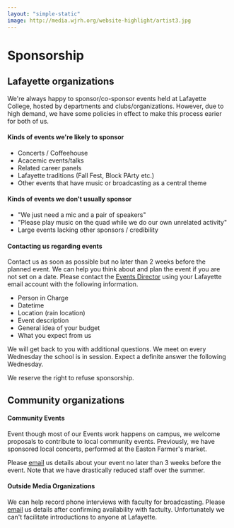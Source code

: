 ```yaml
---
layout: "simple-static"
image: http://media.wjrh.org/website-highlight/artist3.jpg
---
```


# Sponsorship
## Lafayette organizations

We're always happy to sponsor/co-sponsor events held at Lafayette College, hosted by departments and clubs/organizations. However, due to high demand, we have some policies in effect to make this process earier for both of us.

#### Kinds of events we're likely to sponsor

- Concerts / Coffeehouse
- Acacemic events/talks
- Related career panels
- Lafayette traditions (Fall Fest, Block PArty etc.)
- Other events that have music or broadcasting as a central theme

#### Kinds of events we don't usually sponsor

- "We just need a mic and a pair of speakers"
- "Please play music on the quad while we do our own unrelated activity"
- Large events lacking other sponsors / credibility

#### Contacting us regarding events

Contact us as soon as possible but no later than 2 weeks before the planned event. We can help you think about and plan the event if you are not set on a date.
Please contact the [Events Director](/staff) using your Lafayette email account with the following information.

- Person in Charge
- Datetime
- Location (rain location)
- Event description
- General idea of your budget
- What you expect from us

We will get back to you with additional questions. We meet on every Wednesday the school is in session. Expect a definite answer the following Wednesday.

We reserve the right to refuse sponsorship.

## Community organizations

#### Community Events
Event though most of our Events work happens on campus, we welcome proposals to contribute to local community events. Previously, we have sponsored local concerts, performed at the Easton Farmer's market.

Please [email](/contact) us details about your event no later than 3 weeks before the event. Note that we have drastically reduced staff over the summer.

#### Outside Media Organizations

 We can help record phone interviews with faculty for broadcasting. Please [email](/contact) us details after confirming availability with factulty. Unfortunately we can't facilitate introductions to anyone at Lafayette.
